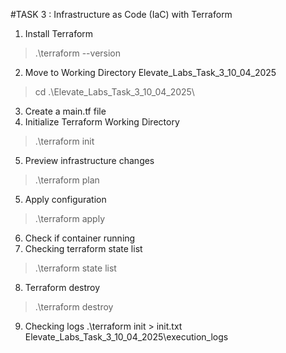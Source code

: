 #TASK 3 : Infrastructure as Code (IaC) with Terraform

1. Install Terraform
> .\terraform --version
2. Move to Working Directory Elevate_Labs_Task_3_10_04_2025
> cd .\Elevate_Labs_Task_3_10_04_2025\
3. Create a main.tf file
4. Initialize Terraform Working Directory
> .\terraform init
5. Preview infrastructure changes
> .\terraform plan
5. Apply configuration
> .\terraform apply 
6. Check if container running
7. Checking terraform state list
> .\terraform state list     
8. Terraform destroy
> .\terraform destroy 
9. Checking logs
.\terraform init > init.txt
Elevate_Labs_Task_3_10_04_2025\execution_logs